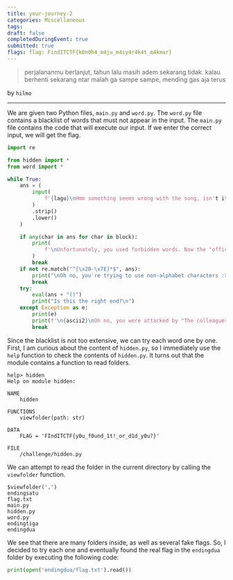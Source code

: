 ```yaml
---
title: your-journey-2
categories: Miscellaneous
tags: 
draft: false
completedDuringEvent: true
submitted: true
flags: flag: FindITCTF{k0n0h4_m4ju_m4sy4r4k4t_m4kmur}
---
```

> perjalananmu berlanjut, tahun lalu masih adem sekarang tidak. kalau berhenti sekarang ntar malah ga sampe sampe, mending gas aja terus

by `hilmo`

---

We are given two Python files, `main.py` and `word.py`. The `word.py` file contains a blacklist of words that must not appear in the input. The `main.py` file contains the code that will execute our input. If we enter the correct input, we will get the flag.

```py
import re

from hidden import *
from word import *

while True:
    ans = (
        input(
            f'{lagu}\nHmm something seems wrong with the song, isn't it supposed to be "Ayo Ayo Ganyang si b.e.b.a.n 🌸"\n$'
        )
        .strip()
        .lower()
    )

    if any(char in ans for char in block):
        print(
            f'\nUnfortunately, you used forbidden words. Now the "official" has been promoted\n'
        )
        break
    if not re.match("^[\x20-\x7E]*$", ans):
        print("\nOh no, you're trying to use non-alphabet characters :>\n")
        break
    try:
        eval(ans + "()")
        print("Is this the right end?\n")
    except Exception as e:
        print(e)
        print(f'\n{ascii2}\nOh no, you were attacked by "The colleagues of the official"\n')
        break
```

Since the blacklist is not too extensive, we can try each word one by one. First, I am curious about the content of `hidden.py`, so I immediately use the `help` function to check the contents of `hidden.py`. It turns out that the module contains a function to read folders.

```
help> hidden
Help on module hidden:

NAME
    hidden

FUNCTIONS
    viewfolder(path: str)

DATA
    FLAG = 'FIndITCTF{y0u_f0und_1t!_or_d1d_y0u?}'

FILE
    /challenge/hidden.py
```

We can attempt to read the folder in the current directory by calling the `viewfolder` function.

```
$viewfolder('.')
endingsatu
flag.txt
main.py
hidden.py
word.py
endingtiga
endingdua
```

We see that there are many folders inside, as well as several fake flags. So, I decided to try each one and eventually found the real flag in the `endingdua` folder by executing the following code:

```py
print(open('endingdua/flag.txt').read())
```
